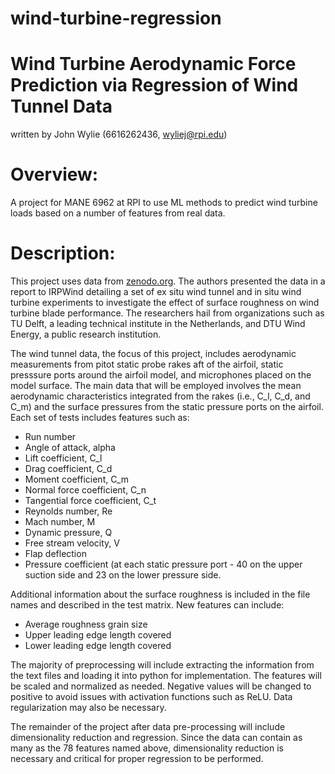 # wind-turbine-regression
# Wind Turbine Aerodynamic Force Prediction via Regression of Wind Tunnel Data
written by John Wylie (6616262436, wyliej@rpi.edu)

# Overview:
A project for MANE 6962 at RPI to use ML methods to predict wind turbine loads based on a number of features from real data.

# Description:
This project uses data from [zenodo.org](https://zenodo.org/record/3482801). The authors presented the data in a report to IRPWind detailing a set of ex situ wind tunnel and in situ wind turbine experiments to investigate the effect of surface roughness on wind turbine blade performance. The researchers hail from organizations such as TU Delft, a leading technical institute in the Netherlands, and DTU Wind Energy, a public research institution.

The wind tunnel data, the focus of this project, includes aerodynamic measurements from pitot static probe rakes aft of the airfoil, static presssure ports around the airfoil model, and microphones placed on the model surface. The main data that will be employed involves the mean aerodynamic characteristics integrated from the rakes (i.e., C_l, C_d, and C_m) and the surface pressures from the static pressure ports on the airfoil. Each set of tests includes features such as: 
* Run number
* Angle of attack, alpha
* Lift coefficient, C_l
* Drag coefficient, C_d
* Moment coefficient, C_m
* Normal force coefficient, C_n
* Tangential force coefficient, C_t
* Reynolds number, Re
* Mach number, M
* Dynamic pressure, Q
* Free stream velocity, V
* Flap deflection
* Pressure coefficient (at each static pressure port - 40 on the upper suction side and 23 on the lower pressure side.

Additional information about the surface roughness is included in the file names and described in the test matrix. New features can include:
* Average roughness grain size
* Upper leading edge length covered
* Lower leading edge length covered

The majority of preprocessing will include extracting the information from the text files and loading it into python for implementation. The features will be scaled and normalized as needed. Negative values will be changed to positive to avoid issues with activation functions such as ReLU. Data regularization may also be necessary.

The remainder of the project after data pre-processing will include dimensionality reduction and regression. Since the data can contain as many as the 78 features named above, dimensionality reduction is necessary and critical for proper regression to be performed.
